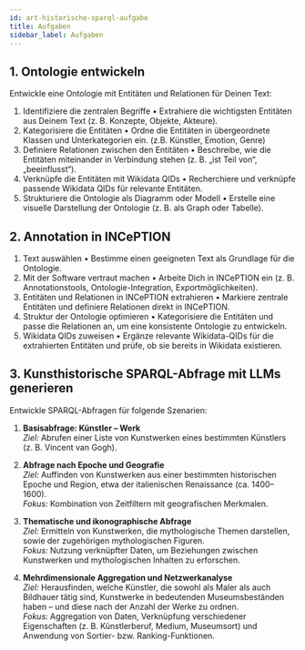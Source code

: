 ```yaml
---
id: art-historische-sparql-aufgabe
title: Aufgaben
sidebar_label: Aufgaben
---
```

## 1. Ontologie entwickeln

Entwickle eine Ontologie mit Entitäten und Relationen für Deinen Text:

1.	Identifiziere die zentralen Begriffe
	•	Extrahiere die wichtigsten Entitäten aus Deinem Text (z. B. Konzepte, Objekte, Akteure).
2.	Kategorisiere die Entitäten
	•	Ordne die Entitäten in übergeordnete Klassen und Unterkategorien ein. (z.B. Künstler, Emotion, Genre)
3.	Definiere Relationen zwischen den Entitäten
	•	Beschreibe, wie die Entitäten miteinander in Verbindung stehen (z. B. „ist Teil von“, „beeinflusst“).
4.	Verknüpfe die Entitäten mit Wikidata QIDs
	•	Recherchiere und verknüpfe passende Wikidata QIDs für relevante Entitäten.
5.	Strukturiere die Ontologie als Diagramm oder Modell
	•	Erstelle eine visuelle Darstellung der Ontologie (z. B. als Graph oder Tabelle).

## 2. Annotation in INCePTION 
1. Text auswählen
   • Bestimme einen geeigneten Text als Grundlage für die Ontologie.
2. Mit der Software vertraut machen
   • Arbeite Dich in INCePTION ein (z. B. Annotationstools, Ontologie-Integration, Exportmöglichkeiten).
3. Entitäten und Relationen in INCePTION extrahieren
   • Markiere zentrale Entitäten und definiere Relationen direkt in INCePTION.
4. Struktur der Ontologie optimieren
   • Kategorisiere die Entitäten und passe die Relationen an, um eine konsistente Ontologie zu entwickeln.
5. Wikidata QIDs zuweisen
   • Ergänze relevante Wikidata-QIDs für die extrahierten Entitäten und prüfe, ob sie bereits in Wikidata existieren.

## 3. Kunsthistorische SPARQL-Abfrage mit LLMs generieren

Entwickle SPARQL-Abfragen für folgende Szenarien:

1. **Basisabfrage: Künstler – Werk**  
   *Ziel:* Abrufen einer Liste von Kunstwerken eines bestimmten Künstlers (z. B. Vincent van Gogh).  

2. **Abfrage nach Epoche und Geografie**  
   *Ziel:* Auffinden von Kunstwerken aus einer bestimmten historischen Epoche und Region, etwa der italienischen Renaissance (ca. 1400–1600).  
   *Fokus:* Kombination von Zeitfiltern mit geografischen Merkmalen.

3. **Thematische und ikonographische Abfrage**  
   *Ziel:* Ermitteln von Kunstwerken, die mythologische Themen darstellen, sowie der zugehörigen mythologischen Figuren.  
   *Fokus:* Nutzung verknüpfter Daten, um Beziehungen zwischen Kunstwerken und mythologischen Inhalten zu erforschen.

4. **Mehrdimensionale Aggregation und Netzwerkanalyse**  
   *Ziel:* Herausfinden, welche Künstler, die sowohl als Maler als auch Bildhauer tätig sind, Kunstwerke in bedeutenden Museumsbeständen haben – und diese nach der Anzahl der Werke zu ordnen.  
   *Fokus:* Aggregation von Daten, Verknüpfung verschiedener Eigenschaften (z. B. Künstlerberuf, Medium, Museumsort) und Anwendung von Sortier- bzw. Ranking-Funktionen.
